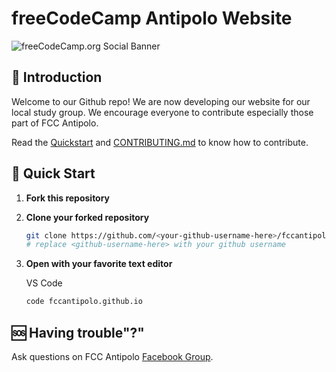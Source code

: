 # freeCodeCamp Antipolo Website

![freeCodeCamp.org Social Banner](https://s3.amazonaws.com/freecodecamp/wide-social-banner.png)

## :wave: Introduction

Welcome to our Github repo! We are now developing our website for our local study group. We encourage everyone to contribute especially those part of FCC Antipolo.

Read the [Quickstart](#rocket-quick-start) and [CONTRIBUTING.md](https://github.com/fccantipolo/fccantipolo.github.io/blob/master/CONTRIBUTING.md) to know how to contribute.

## :rocket: Quick Start

1. **Fork this repository**

2. **Clone your forked repository**

    ```sh
    git clone https://github.com/<your-github-username-here>/fccantipolo.github.io
    # replace <github-username-here> with your github username
    ```

3. **Open with your favorite text editor**

    VS Code

    ```sh
    code fccantipolo.github.io
    ```

## :sos: Having trouble"?"

Ask questions on FCC Antipolo [Facebook Group](https://web.facebook.com/groups/freeCodeCamp.Antipolo).
